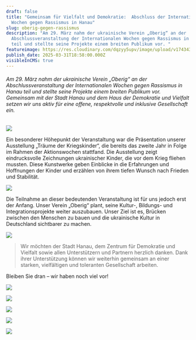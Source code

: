 ```yaml
---
draft: false
title: "Gemeinsam für Vielfalt und Demokratie:  Abschluss der Internationalen
  Wochen gegen Rassismus in Hanau"
slug: oberig-gegen-rassismus
description: "Am 29. März nahm der ukrainische Verein „Oberig“ an der
  Abschlussveranstaltung der Internationalen Wochen gegen Rassismus in Hanau
  teil und stellte seine Projekte einem breiten Publikum vor. "
featureimage: https://res.cloudinary.com/dqzyy5upv/image/upload/v1743439003/1_sgammk.jpg
publish_date: 2025-03-31T18:58:00.000Z
visibleInCMS: true
---
```

###### Am 29. März nahm der ukrainische Verein „Oberig“ an der Abschlussveranstaltung der Internationalen Wochen gegen Rassismus in Hanau teil und stellte seine Projekte einem breiten Publikum vor. Gemeinsam mit der Stadt Hanau und dem Haus der Demokratie und Vielfalt setzen wir uns aktiv für eine offene, respektvolle und inklusive Gesellschaft ein.

![](https://res.cloudinary.com/dqzyy5upv/image/upload/v1743439003/2_dz2xjx.jpg)

Ein besonderer Höhepunkt der Veranstaltung war die Präsentation unserer Ausstellung „Träume der Kriegskinder“, die bereits das zweite Jahr in Folge im Rahmen der Aktionswochen stattfand. Die Ausstellung zeigt eindrucksvolle Zeichnungen ukrainischer Kinder, die vor dem Krieg fliehen mussten. Diese Kunstwerke geben Einblicke in die Erfahrungen und Hoffnungen der Kinder und erzählen von ihrem tiefen Wunsch nach Frieden und Stabilität.

![](https://res.cloudinary.com/dqzyy5upv/image/upload/v1743439004/IMG-20250330-WA0002_yscg05.jpg)

Die Teilnahme an dieser bedeutenden Veranstaltung ist für uns jedoch erst der Anfang. Unser Verein „Oberig“ plant, seine Kultur-, Bildungs- und Integrationsprojekte weiter auszubauen. Unser Ziel ist es, Brücken zwischen den Menschen zu bauen und die ukrainische Kultur in Deutschland sichtbarer zu machen.

![](https://res.cloudinary.com/dqzyy5upv/image/upload/v1743439002/3_kujkbq.jpg)

> Wir möchten der Stadt Hanau, dem Zentrum für Demokratie und Vielfalt sowie allen Unterstützern und Partnern herzlich danken. Dank ihrer Unterstützung können wir weiterhin gemeinsam an einer starken, vielfältigen und toleranten Gesellschaft arbeiten.

Bleiben Sie dran – wir haben noch viel vor!

![](https://res.cloudinary.com/dqzyy5upv/image/upload/v1743439007/7_cdeiak.jpg)

![](https://res.cloudinary.com/dqzyy5upv/image/upload/v1743439003/4_2_ufhool.jpg)

![](https://res.cloudinary.com/dqzyy5upv/image/upload/v1743439004/5_ccjtaq.jpg)

![](https://res.cloudinary.com/dqzyy5upv/image/upload/v1743439004/8_bc8ruh.jpg)

![](https://res.cloudinary.com/dqzyy5upv/image/upload/v1743439003/4_abi7up.jpg)


